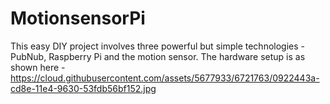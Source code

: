 # MotionsensorPi
This easy DIY project involves three powerful but simple technologies - PubNub, Raspberry Pi and the motion sensor. The hardware setup is as shown here - https://cloud.githubusercontent.com/assets/5677933/6721763/0922443a-cd8e-11e4-9630-53fdb56bf152.jpg
